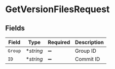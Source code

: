 # GetVersionFilesRequest


## Fields

| Field              | Type               | Required           | Description        |
| ------------------ | ------------------ | ------------------ | ------------------ |
| `Group`            | **string*          | :heavy_minus_sign: | Group ID           |
| `ID`               | **string*          | :heavy_minus_sign: | Commit ID          |